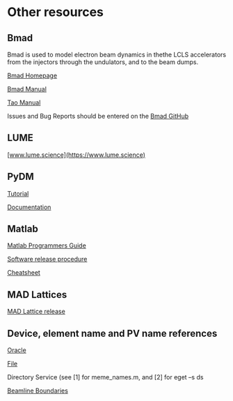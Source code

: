 # Other resources

## Bmad 
Bmad is used to model electron beam dynamics in thethe LCLS accelerators from the injectors through the undulators, and to the beam dumps.

[Bmad Homepage](https://www.classe.cornell.edu/bmad/)

[Bmad Manual](https://www.classe.cornell.edu/bmad/manual.html)

[Tao Manual](https://www.classe.cornell.edu/bmad/tao.html)

Issues and Bug Reports should be entered on the [Bmad GitHub](https://github.com/DavidSagan/Bmad/issues)


## LUME

[www.lume.science](https://www.lume.science)

## PyDM

[Tutorial](https://slaclab.github.io/pydm-tutorial/)

[Documentation](https://slaclab.github.io/pydm/)


## Matlab

[Matlab Programmers Guide](https://www.slac.stanford.edu/grp/ad/docs/model/matlab/programmers_guide.html)


[Software release procedure](https://www.slac.stanford.edu/grp/ad/docs/model/matlab/programmers_guide.html#appendix_b:_software_release_procedure)

[Cheatsheet](https://www.slac.stanford.edu/grp/ad/docs/model/matlab/cheatsheet.html)

## MAD Lattices

[MAD Lattice release](https://www.slac.stanford.edu/grp/ad/model/lcls.html)

## Device, element name and PV name references

[Oracle](https://oraweb.slac.stanford.edu/apex/slacprod/f?p=116)

[File](https://www.slac.stanford.edu/cgi-bin/cvsweb/optics/script/elementdevices.dat?cvstag=HEAD&content-type=text/x-cvsweb-markup&cvsroot=LCLS)

Directory Service (see [1] for meme_names.m, and [2] for eget –s ds 

[Beamline Boundaries](https://docs.slac.stanford.edu/sites/pub/Publications/Beamline%20Boundaries.pdf)


